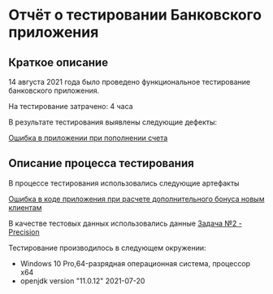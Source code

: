 # Отчёт о тестировании Банковского приложения
## Краткое описание

14 августа 2021 года было проведено функциональное тестирование банковского приложения.

На тестирование затрачено: 4 часа

В результате тестирования выявлены следующие дефекты:

[Ошибка в приложении при пополнении счета](https://github.com/UAzif/DZJ-2.1/issues/1)

## Описание процесса тестирования

В процессе тестирования использовались следующие артефакты

 [Ошибка в коде приложения  при расчете дополнительного бонуса новым клиентам](https://github.com/UAzif/DZJ-2-2/issues/1)

 В качестве тестовых данных использовались данные
 [Задача №2 - Precision](https://github.com/netology-code/javaqa-homeworks/tree/master/programming)


Тестирование производилось в следующем окружении:
* Windows 10 Pro,64-разрядная операционная система, процессор x64
* openjdk version "11.0.12" 2021-07-20
